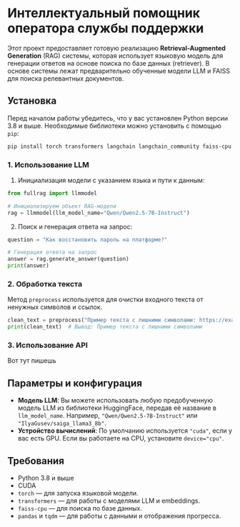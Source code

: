 # Интеллектуальный помощник оператора службы поддержки

Этот проект предоставляет готовую реализацию **Retrieval-Augmented Generation** (RAG) системы, которая использует языковую модель для генерации ответов на основе поиска по базе данных (retriever). В основе системы лежат предварительно обученные модели LLM и FAISS для поиска релевантных документов.

## Установка

Перед началом работы убедитесь, что у вас установлен Python версии 3.8 и выше. Необходимые библиотеки можно установить с помощью `pip`:

```bash
pip install torch transformers langchain langchain_community faiss-cpu pandas tqdm
```


### 1. **Использование LLM**

1. Инициализация модели с указанием языка и пути к данным:

```python
from fullrag import llmmodel

# Инициализируем объект RAG-модели
rag = llmmodel(llm_model_name="Qwen/Qwen2.5-7B-Instruct")
```

2. Поиск и генерация ответа на запрос:

```python
question = "Как восстановить пароль на платформе?"

# Генерация ответа на запрос
answer = rag.generate_answer(question)
print(answer)
```

### 2. **Обработка текста**
Метод `preprocess` используется для очистки входного текста от ненужных символов и ссылок.

```python
clean_text = preprocess("Пример текста с лишними символами: https://example.com!")
print(clean_text)  # Вывод: Пример текста с лишними символами
```

### 3. **Использование API**
Вот тут пишешь

## Параметры и конфигурация

- **Модель LLM**: Вы можете использовать любую предобученную модель LLM из библиотеки HuggingFace, передав её название в `llm_model_name`. Например, `"Qwen/Qwen2.5-7B-Instruct"` или `"IlyaGusev/saiga_llama3_8b"`.
- **Устройство вычислений**: По умолчанию используется `"cuda"`, если у вас есть GPU. Если вы работаете на CPU, установите `device="cpu"`.

## Требования

- Python 3.8 и выше
- CUDA 
- `torch` — для запуска языковой модели.
- `transformers` — для работы с моделями LLM и embeddings.
- `faiss-cpu` — для поиска по базе данных.
- `pandas` и `tqdm` — для работы с данными и отображения прогресса.
